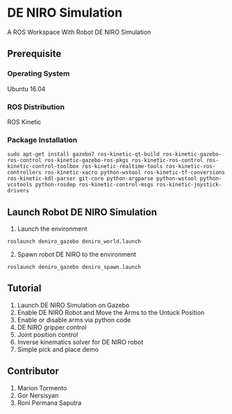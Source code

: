 # DE NIRO Simulation
A ROS Workspace With Robot DE NIRO Simulation

## Prerequisite

### Operating System
Ubuntu 16.04

### ROS Distribution
ROS Kinetic

### Package Installation

```sudo apt-get install gazebo7 ros-kinetic-qt-build ros-kinetic-gazebo-ros-control ros-kinetic-gazebo-ros-pkgs ros-kinetic-ros-control ros-kinetic-control-toolbox ros-kinetic-realtime-tools ros-kinetic-ros-controllers ros-kinetic-xacro python-wstool ros-kinetic-tf-conversions ros-kinetic-kdl-parser git-core python-argparse python-wstool python-vcstools python-rosdep ros-kinetic-control-msgs ros-kinetic-joystick-drivers```


## Launch Robot DE NIRO Simulation

1. Launch the environment

```roslaunch deniro_gazebo deniro_world.launch```

2. Spawn robot DE NIRO to the environment

```roslaunch deniro_gazebo deniro_spawn.launch```

## Tutorial

1. Launch DE NIRO Simulation on Gazebo
2. Enable DE NIRO Robot and Move the Arms to the Untuck Position
3. Enable or disable arms via python code
4. DE NIRO gripper control
5. Joint position control
6. Inverse kinematics solver for DE NIRO robot
7. Simple pick and place demo


## Contributor
1. Marion Tormento
2. Gor Nersisyan
3. Roni Permana Saputra
